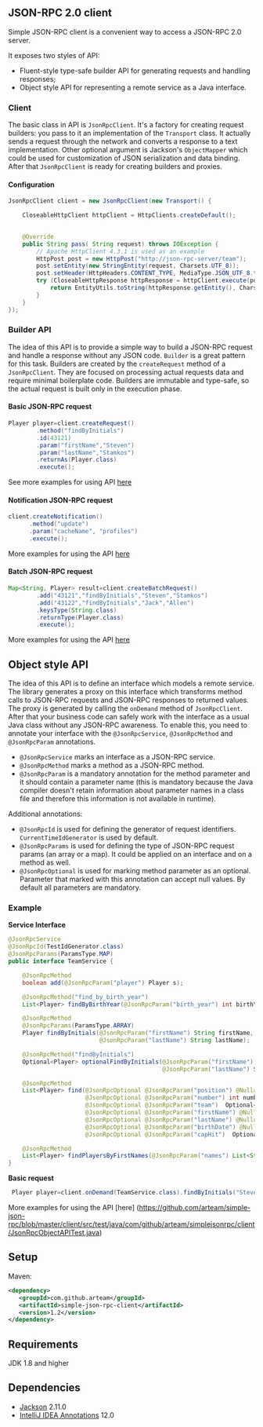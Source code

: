 ## JSON-RPC 2.0 client

Simple JSON-RPC client is a convenient way to access a JSON-RPC 2.0 server.

It exposes two styles of API:

* Fluent-style type-safe builder API for generating requests and handling responses;
* Object style API for representing a remote service as a Java interface.

### Client

The basic class in API is `JsonRpcClient`. It's a factory for creating request builders: you pass to it an
implementation of the `Transport` class. It actually sends a request through the network and converts a response to a
text implementation. Other optional argument is Jackson's `ObjectMapper` which could be used for customization of JSON
serialization and data binding. After that `JsonRpcClient` is ready for creating builders and proxies.

#### Configuration

```java
JsonRpcClient client = new JsonRpcClient(new Transport() {

    CloseableHttpClient httpClient = HttpClients.createDefault();

    
    @Override
    public String pass( String request) throws IOException {
        // Apache HttpClient 4.3.1 is used as an example
        HttpPost post = new HttpPost("http://json-rpc-server/team");
        post.setEntity(new StringEntity(request, Charsets.UTF_8));
        post.setHeader(HttpHeaders.CONTENT_TYPE, MediaType.JSON_UTF_8.toString());
        try (CloseableHttpResponse httpResponse = httpClient.execute(post)) {
            return EntityUtils.toString(httpResponse.getEntity(), Charsets.UTF_8);
        }
    }
});
```

### Builder API

The idea of this API is to provide a simple way to build a JSON-RPC request and handle a response without any JSON
code. `Builder` is a great pattern for this task. Builders are created by the `createRequest` method of
a `JsonRpcClient`. They are focused on processing actual requests data and require minimal boilerplate code. Builders
are immutable and type-safe, so the actual request is built only in the execution phase.

#### Basic JSON-RPC request

```java
Player player=client.createRequest()
        .method("findByInitials")
        .id(43121)
        .param("firstName","Steven")
        .param("lastName","Stamkos")
        .returnAs(Player.class)
        .execute();
```

See more examples for using
API [here](https://github.com/arteam/simple-json-rpc/blob/master/client/src/test/java/com/github/arteam/simplejsonrpc/client/JsonRpcClientTest.java)

#### Notification JSON-RPC request

```java
client.createNotification()
      .method("update")
      .param("cacheName", "profiles")
      .execute();
```

More examples for using the
API [here](https://github.com/arteam/simple-json-rpc/blob/master/client/src/test/java/com/github/arteam/simplejsonrpc/client/JsonRpcClientNotifications.java)

#### Batch JSON-RPC request

```java
Map<String, Player> result=client.createBatchRequest()
        .add("43121","findByInitials","Steven","Stamkos")
        .add("43122","findByInitials","Jack","Allen")
        .keysType(String.class)
        .returnType(Player.class)
        .execute();
```

More examples for using the
API [here](https://github.com/arteam/simple-json-rpc/blob/master/client/src/test/java/com/github/arteam/simplejsonrpc/client/BatchRequestBuilderTest.java)

## Object style API

The idea of this API is to define an interface which models a remote service. The library generates a proxy on this
interface which transforms method calls to JSON-RPC requests and JSON-RPC responses to returned values. The proxy is
generated by calling the `onDemand` method of `JsonRpcClient`. After that your business code can safely work with the
interface as a usual Java class without any JSON-RPC awareness. To enable this, you need to annotate your interface with
the `@JsonRpcService`, `@JsonRpcMethod` and `@JsonRpcParam` annotations.

* `@JsonRpcService` marks an interface as a JSON-RPC service.
* `@JsonRpcMethod` marks a method as a JSON-RPC method.
* `@JsonRpcParam` is a mandatory annotation for the method parameter and it should contain a parameter name
  (this is mandatory because the Java compiler doesn't retain information about parameter names in a class file and
  therefore this information is not available in runtime).

Additional annotations:

* `@JsonRpcId` is used for defining the generator of request identifiers. `CurrentTimeIdGenerator` is used by default.
* `@JsonRpcParams` is used for defining the type of JSON-RPC request params (an array or a map). It could be applied on
  an interface and on a method as well.
* `@JsonRpcOptional` is used for marking method parameter as an optional. Parameter that marked with this annotation can
  accept null values. By default all parameters are mandatory.

### Example

**Service Interface**

```java
@JsonRpcService
@JsonRpcId(TestIdGenerator.class)
@JsonRpcParams(ParamsType.MAP)
public interface TeamService {

    @JsonRpcMethod
    boolean add(@JsonRpcParam("player") Player s);

    @JsonRpcMethod("find_by_birth_year")
    List<Player> findByBirthYear(@JsonRpcParam("birth_year") int birthYear);

    @JsonRpcMethod
    @JsonRpcParams(ParamsType.ARRAY)
    Player findByInitials(@JsonRpcParam("firstName") String firstName,
                          @JsonRpcParam("lastName") String lastName);

    @JsonRpcMethod("findByInitials")
    Optional<Player> optionalFindByInitials(@JsonRpcParam("firstName") String firstName,
                                            @JsonRpcParam("lastName") String lastName);

    @JsonRpcMethod
    List<Player> find(@JsonRpcOptional @JsonRpcParam("position") @Nullable Position position,
                      @JsonRpcOptional @JsonRpcParam("number") int number,
                      @JsonRpcOptional @JsonRpcParam("team")  Optional<Team> team,
                      @JsonRpcOptional @JsonRpcParam("firstName") @Nullable String firstName,
                      @JsonRpcOptional @JsonRpcParam("lastName") @Nullable String lastName,
                      @JsonRpcOptional @JsonRpcParam("birthDate") @Nullable Date birthDate,
                      @JsonRpcOptional @JsonRpcParam("capHit")  Optional<Double> capHit);

    @JsonRpcMethod
    List<Player> findPlayersByFirstNames(@JsonRpcParam("names") List<String> names);
}
```

**Basic request**

```java
 Player player=client.onDemand(TeamService.class).findByInitials("Steven","Stamkos");
```

More examples for using the
API [here] (https://github.com/arteam/simple-json-rpc/blob/master/client/src/test/java/com/github/arteam/simplejsonrpc/client/JsonRpcObjectAPITest.java)

## Setup

Maven:

```xml
<dependency>
   <groupId>com.github.arteam</groupId>
   <artifactId>simple-json-rpc-client</artifactId>
   <version>1.2</version>
</dependency>
```

## Requirements

JDK 1.8 and higher

## Dependencies

* [Jackson](https://github.com/FasterXML/jackson) 2.11.0
* [IntelliJ IDEA Annotations](http://mvnrepository.com/artifact/com.intellij/annotations/12.0) 12.0
